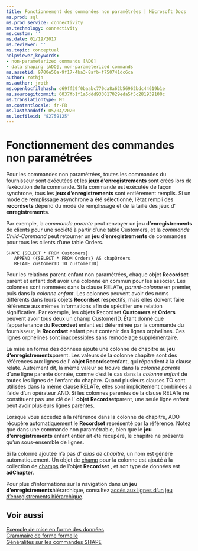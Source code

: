 ```yaml
---
title: Fonctionnement des commandes non paramétrées | Microsoft Docs
ms.prod: sql
ms.prod_service: connectivity
ms.technology: connectivity
ms.custom: ''
ms.date: 01/19/2017
ms.reviewer: ''
ms.topic: conceptual
helpviewer_keywords:
- non-parameterized commands [ADO]
- data shaping [ADO], non-parameterized commands
ms.assetid: 9700e50a-9f17-4ba3-8afb-f750741dc6ca
author: rothja
ms.author: jroth
ms.openlocfilehash: d69ff29f0baabc770da8a62b56962bdc44619b1e
ms.sourcegitcommit: 6037fb1f1a5ddd933017029eda5f5c281939100c
ms.translationtype: MT
ms.contentlocale: fr-FR
ms.lasthandoff: 05/04/2020
ms.locfileid: "82759125"
---
```

# <a name="operation-of-non-parameterized-commands"></a>Fonctionnement des commandes non paramétrées
Pour les commandes non paramétrées, toutes les commandes du fournisseur sont exécutées et les **jeux d’enregistrements** sont créés lors de l’exécution de la commande. Si la commande est exécutée de façon synchrone, tous les **jeux d’enregistrements** sont entièrement remplis. Si un mode de remplissage asynchrone a été sélectionné, l’état rempli des **recordsets** dépend du mode de remplissage et de la taille des jeux d' **enregistrements**.  
  
 Par exemple, la *commande parente* peut renvoyer un **jeu d’enregistrements** de clients pour une société à partir d’une table Customers, et la *commande Child-Command* peut retourner un **jeu d’enregistrements** de commandes pour tous les clients d’une table Orders.  
  
```  
SHAPE {SELECT * FROM Customers}   
   APPEND ({SELECT * FROM Orders} AS chapOrders   
   RELATE customerID TO customerID)  
```  
  
 Pour les relations parent-enfant non paramétrées, chaque objet **Recordset** parent et enfant doit avoir une colonne en commun pour les associer. Les colonnes sont nommées dans la clause RELATe, *parent-colonne* en premier, puis dans la *colonne enfant*. Les colonnes peuvent avoir des noms différents dans leurs objets **Recordset** respectifs, mais elles doivent faire référence aux mêmes informations afin de spécifier une relation significative. Par exemple, les objets Recordset **Customers** et **Orders** peuvent avoir tous deux un champ CustomerID. Étant donné que l’appartenance du **Recordset** enfant est déterminée par la commande du fournisseur, le **Recordset** enfant peut contenir des lignes orphelines. Ces lignes orphelines sont inaccessibles sans remodelage supplémentaire.  
  
 La mise en forme des données ajoute une colonne de chapitre au **jeu d’enregistrements**parent. Les valeurs de la colonne chapitre sont des références aux lignes de l' **objet Recordset**enfant, qui répondent à la clause relate. Autrement dit, la même valeur se trouve dans la *colonne parente* d’une ligne parente donnée, comme c’est le cas dans la *colonne enfant* de toutes les lignes de l’enfant du chapitre. Quand plusieurs clauses TO sont utilisées dans la même clause RELATe, elles sont implicitement combinées à l’aide d’un opérateur AND. Si les colonnes parentes de la clause RELATe ne constituent pas une clé de l' **objet Recordset**parent, une seule ligne enfant peut avoir plusieurs lignes parentes.  
  
 Lorsque vous accédez à la référence dans la colonne de chapitre, ADO récupère automatiquement le **Recordset** représenté par la référence. Notez que dans une commande non paramétrable, bien que le **jeu d’enregistrements** enfant entier ait été récupéré, le chapitre ne présente qu’un sous-ensemble de lignes.  
  
 Si la colonne ajoutée n’a pas d' *alias de chapitre*, un nom est généré automatiquement. Un objet de [champ](../../../ado/reference/ado-api/field-object.md) pour la colonne est ajouté à la collection de [champs](../../../ado/reference/ado-api/fields-collection-ado.md) de l’objet **Recordset** , et son type de données est **adChapter**.  
  
 Pour plus d’informations sur la navigation dans un **jeu d’enregistrements**hiérarchique, consultez [accès aux lignes d’un jeu d’enregistrements hiérarchique](../../../ado/guide/data/accessing-rows-in-a-hierarchical-recordset.md).  
  
## <a name="see-also"></a>Voir aussi  
 [Exemple de mise en forme des données](../../../ado/guide/data/data-shaping-example.md)   
 [Grammaire de forme formelle](../../../ado/guide/data/formal-shape-grammar.md)   
 [Généralités sur les commandes SHAPE](../../../ado/guide/data/shape-commands-in-general.md)
